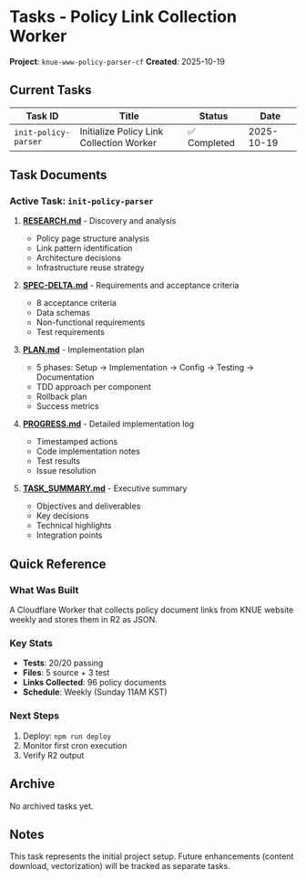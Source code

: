 # Tasks - Policy Link Collection Worker

**Project**: `knue-www-policy-parser-cf`
**Created**: 2025-10-19

## Current Tasks

| Task ID | Title | Status | Date |
|---------|-------|--------|------|
| `init-policy-parser` | Initialize Policy Link Collection Worker | ✅ Completed | 2025-10-19 |

## Task Documents

### Active Task: `init-policy-parser`

1. **[RESEARCH.md](./RESEARCH.md)** - Discovery and analysis
   - Policy page structure analysis
   - Link pattern identification
   - Architecture decisions
   - Infrastructure reuse strategy

2. **[SPEC-DELTA.md](./SPEC-DELTA.md)** - Requirements and acceptance criteria
   - 8 acceptance criteria
   - Data schemas
   - Non-functional requirements
   - Test requirements

3. **[PLAN.md](./PLAN.md)** - Implementation plan
   - 5 phases: Setup → Implementation → Config → Testing → Documentation
   - TDD approach per component
   - Rollback plan
   - Success metrics

4. **[PROGRESS.md](./PROGRESS.md)** - Detailed implementation log
   - Timestamped actions
   - Code implementation notes
   - Test results
   - Issue resolution

5. **[TASK_SUMMARY.md](./TASK_SUMMARY.md)** - Executive summary
   - Objectives and deliverables
   - Key decisions
   - Technical highlights
   - Integration points

## Quick Reference

### What Was Built
A Cloudflare Worker that collects policy document links from KNUE website weekly and stores them in R2 as JSON.

### Key Stats
- **Tests**: 20/20 passing
- **Files**: 5 source + 3 test
- **Links Collected**: 96 policy documents
- **Schedule**: Weekly (Sunday 11AM KST)

### Next Steps
1. Deploy: `npm run deploy`
2. Monitor first cron execution
3. Verify R2 output

## Archive

No archived tasks yet.

## Notes

This task represents the initial project setup. Future enhancements (content download, vectorization) will be tracked as separate tasks.

